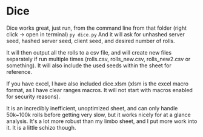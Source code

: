 # Dice

Dice works great, just run, from the command line from that folder (right click -> open in terminal)
`py dice.py`
And it will ask for unhashed server seed, hashed server seed, client seed, and desired number of rolls. 

It will then output all the rolls to a csv file, and will create new files separately if run multiple times (rolls.csv, rolls_new.csv, rolls_new2.csv or something).
It will also include the used seeds within the sheet for reference.


If you have excel, I have also included dice.xlsm (xlsm is the excel macro format, as I have clear ranges macros. It will not start with macros enabled for security reasons).

It is an incredibly inefficient, unoptimized sheet, and can only handle 50k~100k rolls before getting very slow, but it works nicely for at a glance analysis. It's a lot more robust than my limbo sheet, and I put more work into it. It is a little schizo though.

